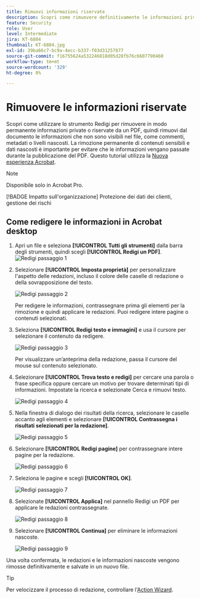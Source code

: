 ```yaml
---
title: Rimuovi informazioni riservate
description: Scopri come rimuovere definitivamente le informazioni private o sensibili dal tuo PDF
feature: Security
role: User
level: Intermediate
jira: KT-6804
thumbnail: KT-6804.jpg
exl-id: 39ba66c7-bc9a-4ecc-b337-f03d31257877
source-git-commit: f16755624a532246818d05d28fb76c6607790460
workflow-type: tm+mt
source-wordcount: '329'
ht-degree: 0%

---
```


# Rimuovere le informazioni riservate

Scopri come utilizzare lo strumento Redigi per rimuovere in modo permanente informazioni private o riservate da un PDF, quindi rimuovi dal documento le informazioni che non sono visibili nel file, come commenti, metadati o livelli nascosti. La rimozione permanente di contenuti sensibili e dati nascosti è importante per evitare che le informazioni vengano passate durante la pubblicazione del PDF. Questo tutorial utilizza la [Nuova esperienza Acrobat](../getting-started/new-workspace.md).

>[!NOTE]
>
>Disponibile solo in Acrobat Pro.

[!BADGE Impatto sull&#39;organizzazione]
Protezione dei dati dei clienti, gestione dei rischi

## Come redigere le informazioni in Acrobat desktop

1. Apri un file e seleziona **[!UICONTROL Tutti gli strumenti]** dalla barra degli strumenti, quindi scegli **[!UICONTROL Redigi un PDF]**.
   ![Redigi passaggio 1](../assets/Redact_1.png)

1. Selezionare **[!UICONTROL Imposta proprietà]** per personalizzare l&#39;aspetto delle redazioni, incluso il colore delle caselle di redazione o della sovrapposizione del testo.

   ![Redigi passaggio 2](../assets/Redact_2.png)

   Per redigere le informazioni, contrassegnare prima gli elementi per la rimozione e quindi applicare le redazioni. Puoi redigere intere pagine o contenuti selezionati.

1. Seleziona **[!UICONTROL Redigi testo e immagini]** e usa il cursore per selezionare il contenuto da redigere.

   ![Redigi passaggio 3](../assets/Redact_3.png)

   Per visualizzare un’anteprima della redazione, passa il cursore del mouse sul contenuto selezionato.

1. Selezionare **[!UICONTROL Trova testo e redigi]** per cercare una parola o frase specifica oppure cercare un motivo per trovare determinati tipi di informazioni. Impostate la ricerca e selezionate Cerca e rimuovi testo.

   ![Redigi passaggio 4](../assets/Redact_4.png)

1. Nella finestra di dialogo dei risultati della ricerca, selezionare le caselle accanto agli elementi e selezionare **[!UICONTROL Contrassegna i risultati selezionati per la redazione]**.

   ![Redigi passaggio 5](../assets/Redact_5.png)

1. Selezionare **[!UICONTROL Redigi pagine]** per contrassegnare intere pagine per la redazione.

   ![Redigi passaggio 6](../assets/Redact_6.png)

1. Seleziona le pagine e scegli **[!UICONTROL OK]**.

   ![Redigi passaggio 7](../assets/Redact_7.png)

1. Selezionate **[!UICONTROL Applica]** nel pannello Redigi un PDF per applicare le redazioni contrassegnate.

   ![Redigi passaggio 8](../assets/Redact_8.png)

1. Selezionare **[!UICONTROL Continua]** per eliminare le informazioni nascoste.

   ![Redigi passaggio 9](../assets/Redact_9.png)

Una volta confermata, le redazioni e le informazioni nascoste vengono rimosse definitivamente e salvate in un nuovo file.

>[!TIP]
>
>Per velocizzare il processo di redazione, controllare l&#39;[Action Wizard](../advanced-tasks/action.md).
